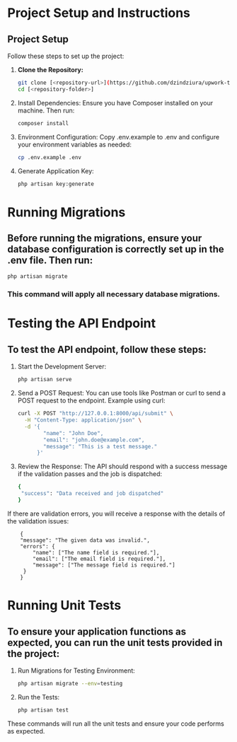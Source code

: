 # Project Setup and Instructions

## Project Setup

Follow these steps to set up the project:

1. **Clone the Repository:**
   ```sh
   git clone [<repository-url>](https://github.com/dzindziura/upwork-test.git)
   cd [<repository-folder>]
   
2. Install Dependencies: Ensure you have Composer installed on your machine. Then run:
   ```sh
   composer install

3. Environment Configuration: Copy .env.example to .env and configure your environment variables as needed:
   ```sh
   cp .env.example .env
   
4. Generate Application Key:
   ```sh
   php artisan key:generate

# Running Migrations

## Before running the migrations, ensure your database configuration is correctly set up in the .env file. Then run:
    php artisan migrate
### This command will apply all necessary database migrations.

# Testing the API Endpoint

## To test the API endpoint, follow these steps:

1. Start the Development Server:
   ```sh
   php artisan serve
   
2. Send a POST Request: You can use tools like Postman or curl to send a POST request to the endpoint. Example using curl:
   ```sh
   curl -X POST "http://127.0.0.1:8000/api/submit" \
     -H "Content-Type: application/json" \
     -d '{
           "name": "John Doe",
           "email": "john.doe@example.com",
           "message": "This is a test message."
         }'

3. Review the Response: The API should respond with a success message if the validation passes and the job is dispatched:
   ```sh
   {
    "success": "Data received and job dispatched"
   }
   
If there are validation errors, you will receive a response with the details of the validation issues:

        {
        "message": "The given data was invalid.",
        "errors": {
            "name": ["The name field is required."],
            "email": ["The email field is required."],
            "message": ["The message field is required."]
         }
        }

# Running Unit Tests

## To ensure your application functions as expected, you can run the unit tests provided in the project:

1. Run Migrations for Testing Environment:
   ```sh
   php artisan migrate --env=testing
   
2. Run the Tests:
   ```sh
   php artisan test

These commands will run all the unit tests and ensure your code performs as expected.
